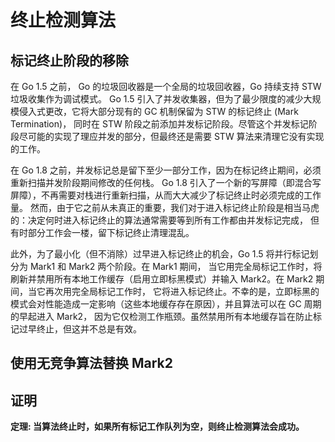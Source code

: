 # 终止检测算法

## 标记终止阶段的移除

在 Go 1.5 之前， Go 的垃圾回收器是一个全局的垃圾回收器，Go 持续支持 STW 垃圾收集作为调试模式。
Go 1.5 引入了并发收集器，但为了最少限度的减少大规模侵入式更改，它将大部分现有的 GC 机制保留为 STW 的标记终止 (Mark Termination)，
同时在 STW 阶段之前添加并发标记阶段。尽管这个并发标记阶段尽可能的实现了理应并发的部分，但最终还是需要 STW 算法来清理它没有实现的工作。

在 Go 1.8 之前，并发标记总是留下至少一部分工作，因为在标记终止期间，必须重新扫描并发阶段期间修改的任何栈。
Go 1.8 引入了一个新的写屏障（即混合写屏障），不再需要对栈进行重新扫描，从而大大减少了标记终止时必须完成的工作量。
然而，由于它之前从未真正的重要，我们对于进入标记终止阶段是相当马虎的：决定何时进入标记终止的算法通常需要等到所有工作都由并发标记完成，
但有时部分工作会一楼，留下标记终止清理混乱。

此外，为了最小化（但不消除）过早进入标记终止的机会，Go 1.5 将并行标记划分为 Mark1 和 Mark2 两个阶段。在 Mark1 期间，
当它用完全局标记工作时，将刷新并禁用所有本地工作缓存（启用立即标黑模式）并输入 Mark2。在 Mark2 期间，当它再次用完全局标记工作时，
它将进入标记终止。不幸的是，立即标黑的模式会对性能造成一定影响（这些本地缓存存在原因），并且算法可以在 GC 周期的早起进入 Mark2，
因为它仅检测工作瓶颈。虽然禁用所有本地缓存旨在防止标记过早终止，但这并不总是有效。

## 使用无竞争算法替换 Mark2

## 证明

**定理: 当算法终止时，如果所有标记工作队列为空，则终止检测算法会成功。**

